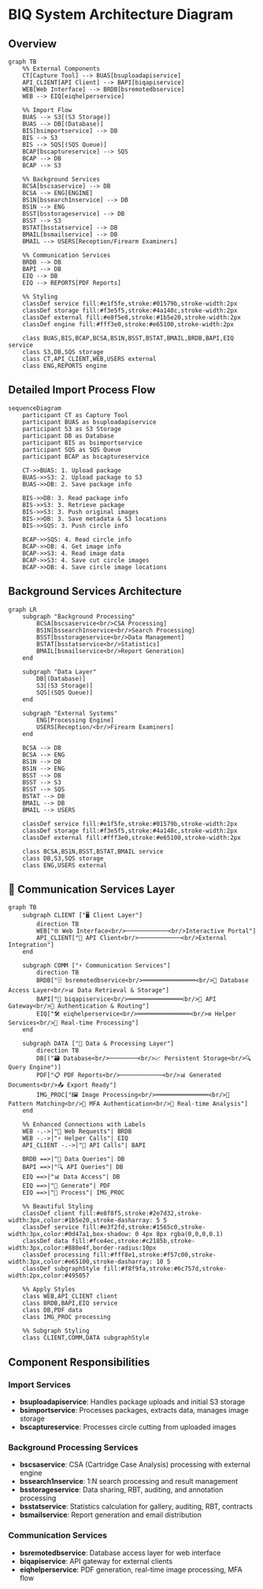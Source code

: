 # BIQ System Architecture Diagram

## Overview
```mermaid
graph TB
    %% External Components
    CT[Capture Tool] --> BUAS[bsuploadapiservice]
    API_CLIENT[API Client] --> BAPI[biqapiservice]
    WEB[Web Interface] --> BRDB[bsremotedbservice]
    WEB --> EIQ[eiqhelperservice]
    
    %% Import Flow
    BUAS --> S3[(S3 Storage)]
    BUAS --> DB[(Database)]
    BIS[bsimportservice] --> DB
    BIS --> S3
    BIS --> SQS[(SQS Queue)]
    BCAP[bscaptureservice] --> SQS
    BCAP --> DB
    BCAP --> S3
    
    %% Background Services
    BCSA[bscsaservice] --> DB
    BCSA --> ENG[ENGINE]
    BS1N[bssearch1nservice] --> DB
    BS1N --> ENG
    BSST[bsstorageservice] --> DB
    BSST --> S3
    BSTAT[bsstatservice] --> DB
    BMAIL[bsmailservice] --> DB
    BMAIL --> USERS[Reception/Firearm Examiners]
    
    %% Communication Services
    BRDB --> DB
    BAPI --> DB
    EIQ --> DB
    EIQ --> REPORTS[PDF Reports]
    
    %% Styling
    classDef service fill:#e1f5fe,stroke:#01579b,stroke-width:2px
    classDef storage fill:#f3e5f5,stroke:#4a148c,stroke-width:2px
    classDef external fill:#e8f5e8,stroke:#1b5e20,stroke-width:2px
    classDef engine fill:#fff3e0,stroke:#e65100,stroke-width:2px
    
    class BUAS,BIS,BCAP,BCSA,BS1N,BSST,BSTAT,BMAIL,BRDB,BAPI,EIQ service
    class S3,DB,SQS storage
    class CT,API_CLIENT,WEB,USERS external
    class ENG,REPORTS engine
```

## Detailed Import Process Flow
```mermaid
sequenceDiagram
    participant CT as Capture Tool
    participant BUAS as bsuploadapiservice
    participant S3 as S3 Storage
    participant DB as Database
    participant BIS as bsimportservice
    participant SQS as SQS Queue
    participant BCAP as bscaptureservice
    
    CT->>BUAS: 1. Upload package
    BUAS->>S3: 2. Upload package to S3
    BUAS->>DB: 2. Save package info
    
    BIS->>DB: 3. Read package info
    BIS->>S3: 3. Retrieve package
    BIS->>S3: 3. Push original images
    BIS->>DB: 3. Save metadata & S3 locations
    BIS->>SQS: 3. Push circle info
    
    BCAP->>SQS: 4. Read circle info
    BCAP->>DB: 4. Get image info
    BCAP->>S3: 4. Read image data
    BCAP->>S3: 4. Save cut circle images
    BCAP->>DB: 4. Save circle image locations
```

## Background Services Architecture
```mermaid
graph LR
    subgraph "Background Processing"
        BCSA[bscsaservice<br/>CSA Processing]
        BS1N[bssearch1nservice<br/>Search Processing]
        BSST[bsstorageservice<br/>Data Management]
        BSTAT[bsstatservice<br/>Statistics]
        BMAIL[bsmailservice<br/>Report Generation]
    end
    
    subgraph "Data Layer"
        DB[(Database)]
        S3[(S3 Storage)]
        SQS[(SQS Queue)]
    end
    
    subgraph "External Systems"
        ENG[Processing Engine]
        USERS[Reception/<br/>Firearm Examiners]
    end
    
    BCSA --> DB
    BCSA --> ENG
    BS1N --> DB
    BS1N --> ENG
    BSST --> DB
    BSST --> S3
    BSST --> SQS
    BSTAT --> DB
    BMAIL --> DB
    BMAIL --> USERS
    
    classDef service fill:#e1f5fe,stroke:#01579b,stroke-width:2px
    classDef storage fill:#f3e5f5,stroke:#4a148c,stroke-width:2px
    classDef external fill:#fff3e0,stroke:#e65100,stroke-width:2px
    
    class BCSA,BS1N,BSST,BSTAT,BMAIL service
    class DB,S3,SQS storage
    class ENG,USERS external
```

## 🌟 Communication Services Layer
```mermaid
graph TB
    subgraph CLIENT ["🖥️ Client Layer"]
        direction TB
        WEB["🌐 Web Interface<br/>────────────<br/>Interactive Portal"]
        API_CLIENT["📱 API Client<br/>────────────<br/>External Integration"]
    end
    
    subgraph COMM ["⚡ Communication Services"]
        direction TB
        BRDB["🗄️ bsremotedbservice<br/>═══════════════<br/>💾 Database Access Layer<br/>📊 Data Retrieval & Storage"]
        BAPI["🚪 biqapiservice<br/>═══════════════<br/>🔗 API Gateway<br/>🔐 Authentication & Routing"]
        EIQ["🛠️ eiqhelperservice<br/>═══════════════<br/>⚙️ Helper Services<br/>📄 Real-time Processing"]
    end
    
    subgraph DATA ["💽 Data & Processing Layer"]
        direction TB
        DB[("🗃️ Database<br/>────────<br/>📈 Persistent Storage<br/>🔍 Query Engine")]
        PDF["📋 PDF Reports<br/>────────────<br/>📊 Generated Documents<br/>📤 Export Ready"]
        IMG_PROC["🖼️ Image Processing<br/>═══════════════<br/>🎯 Pattern Matching<br/>🔐 MFA Authentication<br/>📸 Real-time Analysis"]
    end
    
    %% Enhanced Connections with Labels
    WEB -.->|"🔄 Web Requests"| BRDB
    WEB -.->|"⚡ Helper Calls"| EIQ
    API_CLIENT -.->|"📡 API Calls"| BAPI
    
    BRDB ==>|"💾 Data Queries"| DB
    BAPI ==>|"🔍 API Queries"| DB
    EIQ ==>|"📊 Data Access"| DB
    EIQ ==>|"📄 Generate"| PDF
    EIQ ==>|"🎨 Process"| IMG_PROC
    
    %% Beautiful Styling
    classDef client fill:#e8f8f5,stroke:#2e7d32,stroke-width:3px,color:#1b5e20,stroke-dasharray: 5 5
    classDef service fill:#e3f2fd,stroke:#1565c0,stroke-width:3px,color:#0d47a1,box-shadow: 0 4px 8px rgba(0,0,0,0.1)
    classDef data fill:#fce4ec,stroke:#c2185b,stroke-width:3px,color:#880e4f,border-radius:10px
    classDef processing fill:#fff8e1,stroke:#f57c00,stroke-width:3px,color:#e65100,stroke-dasharray: 10 5
    classDef subgraphStyle fill:#f8f9fa,stroke:#6c757d,stroke-width:2px,color:#495057
    
    %% Apply Styles
    class WEB,API_CLIENT client
    class BRDB,BAPI,EIQ service
    class DB,PDF data
    class IMG_PROC processing
    
    %% Subgraph Styling
    class CLIENT,COMM,DATA subgraphStyle
```

## Component Responsibilities

### Import Services
- **bsuploadapiservice**: Handles package uploads and initial S3 storage
- **bsimportservice**: Processes packages, extracts data, manages image storage
- **bscaptureservice**: Processes circle cutting from uploaded images

### Background Processing Services  
- **bscsaservice**: CSA (Cartridge Case Analysis) processing with external engine
- **bssearch1nservice**: 1:N search processing and result management
- **bsstorageservice**: Data sharing, RBT, auditing, and annotation processing
- **bsstatservice**: Statistics calculation for gallery, auditing, RBT, contracts
- **bsmailservice**: Report generation and email distribution

### Communication Services
- **bsremotedbservice**: Database access layer for web interface
- **biqapiservice**: API gateway for external clients
- **eiqhelperservice**: PDF generation, real-time image processing, MFA flow